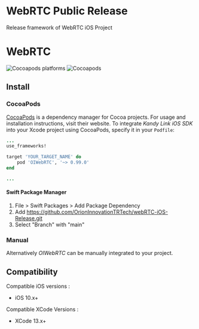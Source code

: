 # WebRTC Public Release
Release framework of WebRTC iOS Project


# WebRTC 

<p>
    <img alt="Cocoapods platforms" src="https://img.shields.io/cocoapods/p/OIWebRTC">
    <img alt="Cocoapods" src="https://img.shields.io/cocoapods/v/OIWebRTC">
</p>

## Install

### CocoaPods

[CocoaPods](https://cocoapods.org/pods/OIWebRTC) is a dependency manager for Cocoa projects. For usage and installation instructions, visit their website. To integrate *Kandy Link iOS SDK* into your Xcode project using CocoaPods, specify it in your `Podfile`:

```ruby
...
use_frameworks!

target 'YOUR_TARGET_NAME' do
    pod 'OIWebRTC', '~> 0.99.0'
end

...
```
#### Swift Package Manager
1. File > Swift Packages > Add Package Dependency
2. Add https://github.com/OrionInnovationTRTech/webRTC-iOS-Release.git
3. Select "Branch" with "main"
### Manual

Alternatively *OIWebRTC* can be manually integrated to your project.

## Compatibility

Compatible iOS versions :

* iOS 10.x+

Compatible XCode Versions :

* XCode 13.x+

